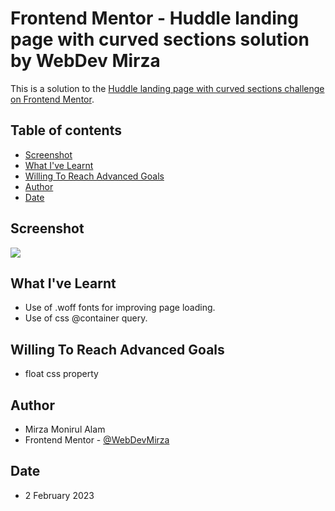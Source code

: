 # Frontend Mentor - Huddle landing page with curved sections solution by WebDev Mirza

This is a solution to the [Huddle landing page with curved sections challenge on Frontend Mentor](https://www.frontendmentor.io/challenges/huddle-landing-page-with-curved-sections-5ca5ecd01e82137ec91a50f2).

## Table of contents

- [Screenshot](#screenshot)
- [What I've Learnt](#What-I've-Learnt)
- [Willing To Reach Advanced Goals](#Willing-To-Reach-Advanced-Goals)
- [Author](#author)
- [Date](#date)

## Screenshot

![](./sm.gif)

## What I've Learnt

- Use of .woff fonts for improving page loading.
- Use of css @container query.

## Willing To Reach Advanced Goals

- float css property

## Author

- Mirza Monirul Alam
- Frontend Mentor - [@WebDevMirza](https://www.frontendmentor.io/profile/WebDevMirza)

## Date

- 2 February 2023
